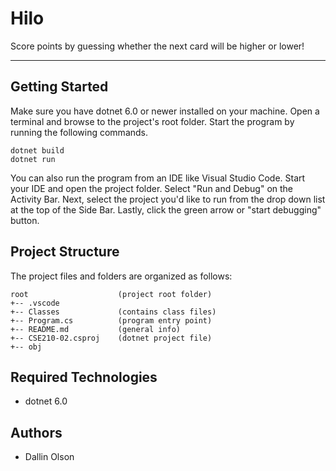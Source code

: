 # Hilo
Score points by guessing whether the next card will be higher or lower!

---
## Getting Started
Make sure you have dotnet 6.0 or newer installed on your machine. Open 
a terminal and browse to the project's root folder. Start the program 
by running the following commands.
```
dotnet build
dotnet run 
```
You can also run the program from an IDE like Visual Studio Code. 
Start your IDE and open the project folder. Select "Run and Debug" on 
the Activity Bar. Next, select the project you'd like to run from the 
drop down list at the top of the Side Bar. Lastly, click the green 
arrow or "start debugging" button.

## Project Structure
The project files and folders are organized as follows:
```
root                    (project root folder)
+-- .vscode             
+-- Classes             (contains class files)
+-- Program.cs          (program entry point)    
+-- README.md           (general info)
+-- CSE210-02.csproj    (dotnet project file)
+-- obj
```

## Required Technologies
* dotnet 6.0

## Authors
* Dallin Olson
